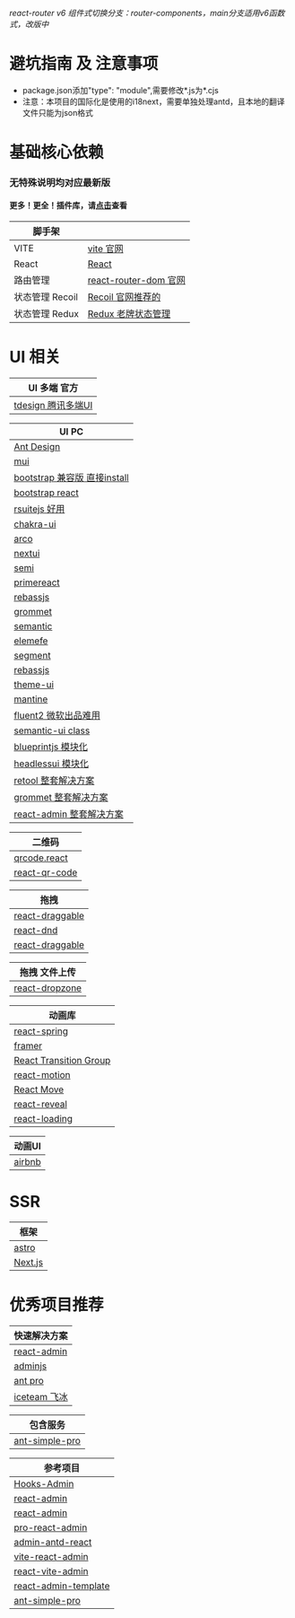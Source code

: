 ###### react-router v6 组件式切换分支：router-components，main分支适用v6函数式，改版中
# 避坑指南 及 注意事项
- package.json添加"type": "module",需要修改*.js为*.cjs
- 注意：本项目的国际化是使用的i18next，需要单独处理antd，且本地的翻译文件只能为json格式
# 基础核心依赖
### 无特殊说明均对应最新版
#### 更多！更全！插件库，请[点击](https://github.com/chao921125/vue-vite)查看

| 脚手架          |                                                        |
|--------------|--------------------------------------------------------|
| VITE         | [vite 官网](https://cn.vitejs.dev/)                      |
| React        | [React](https://react.docschina.org/)                  |
| 路由管理         | [react-router-dom 官网](https://reactrouter.com/en/main) |
| 状态管理 Recoil  | [Recoil 官网推荐的](https://recoiljs.org/zh-hans/)          |
| 状态管理 Redux   | [Redux 老牌状态管理](https://redux.js.org/)                  |

# UI 相关
| UI 多端 官方                                       |
|------------------------------------------------|
| [tdesign 腾讯多端UI](https://tdesign.tencent.com/) |

| UI PC                                                                  |
|------------------------------------------------------------------------|
| [Ant Design](https://ant.design/index-cn)                              |
| [mui](https://mui.com/)                                                |
| [bootstrap 兼容版 直接install](https://getbootstrap.com/)                   |
| [bootstrap react](https://react-bootstrap.github.io/)                  |
| [rsuitejs 好用](https://rsuitejs.com/zh/)                                |
| [chakra-ui](https://chakra-ui.com/)                                    |
| [arco](https://arco.design/react/docs/start)                           |
| [nextui](https://nextui.org/)                                          |
| [semi](https://semi.design/zh-CN/)                                     |
| [primereact](https://primereact.org/)                                  |
| [rebassjs](https://rebassjs.org/)                                      |
| [grommet](https://v2.grommet.io/)                                      |
| [semantic](https://semantic-ui.com/)                                   |
| [elemefe](https://elemefe.github.io/element-react/#/zh-CN/quick-start) |
| [segment](https://evergreen.segment.com/)                              |
| [rebassjs](https://rebassjs.org/)                                      |
| [theme-ui](https://theme-ui.com/)                                      |
| [mantine](https://mantine.dev/)                                        |
| [fluent2 微软出品难用](https://fluent2.microsoft.design/)                    |
| [semantic-ui class](https://react.semantic-ui.com/)                    |
| [blueprintjs 模块化](https://blueprintjs.com/)                            |
| [headlessui 模块化](https://headlessui.com/)                              |
| [retool 整套解决方案](https://retool.com/)                                   |
| [grommet 整套解决方案](https://v2.grommet.io/)                               |
| [react-admin 整套解决方案](https://marmelab.com/react-admin/)                |

| 二维码                                                          |
|--------------------------------------------------------------|
| [qrcode.react](https://github.com/zpao/qrcode.react)         |
| [react-qr-code](https://github.com/rosskhanas/react-qr-code) |

| 拖拽                                                               |
|------------------------------------------------------------------|
| [react-draggable](https://www.npmjs.com/package/react-draggable) |
| [react-dnd](https://github.com/react-dnd/react-dnd)              |
| [react-draggable](https://www.npmjs.com/package/react-draggable) |

| 拖拽 文件上传                                          |
|--------------------------------------------------|
| [react-dropzone](https://react-dropzone.js.org/) |

| 动画库                                                                            |
|--------------------------------------------------------------------------------|
| [react-spring](https://react-spring.dev/)                                      |
| [framer](https://www.framer.com/)                                              |
| [React Transition Group](https://reactcommunity.org/react-transition-group/)   |
| [react-motion](https://github.com/chenglou/react-motion)                       |
| [React Move](https://react-move-docs.netlify.app/getting-started/installation) |
| [react-reveal](https://www.react-reveal.com/)                                  |
| [react-loading](https://www.npmjs.com/package/react-loading)                   |

| 动画UI                                                                           |
|--------------------------------------------------------------------------------|
| [airbnb](https://airbnb.io/visx/docs)                                          |

# SSR
| 框架                              |
|---------------------------------|
| [astro](https://astro.build/)   |
| [Next.js](https://nextjs.org/)  |

# 优秀项目推荐
| 快速解决方案                                           |
|--------------------------------------------------|
| [react-admin](https://marmelab.com/react-admin/) |
| [adminjs](https://adminjs.co/)                   |
| [ant pro](https://pro.ant.design/zh-CN/)         |
| [iceteam 飞冰](https://iceteam.gitee.io/)          |

| 包含服务                                                       |
|------------------------------------------------------------|
| [ant-simple-pro](https://github.com/lgf196/ant-simple-pro) |

| 参考项目                                                                    |
|-------------------------------------------------------------------------|
| [Hooks-Admin](https://github.com/HalseySpicy/Hooks-Admin)               |
| [react-admin](https://github.com/southliu/react-admin)                  |
| [react-admin](https://github.com/javaLuo/react-admin)                   |
| [pro-react-admin](https://github.com/wkylin/pro-react-admin)            |
| [admin-antd-react](https://github.com/lqsong/admin-antd-react)          |
| [vite-react-admin](https://github.com/percy507/vite-react-admin)        |
| [react-vite-admin](https://github.com/ychengcloud/react-vite-admin)     |
| [react-admin-template](https://github.com/Zenquan/react-admin-template) |
| [ant-simple-pro](https://github.com/lgf196/ant-simple-pro)              |
